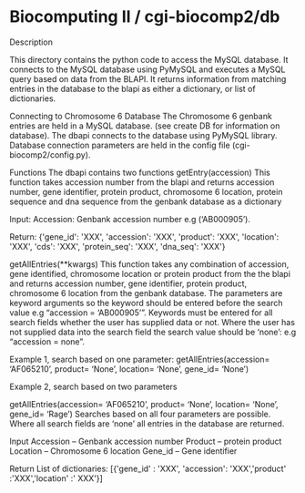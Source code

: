 Biocomputing II / cgi-biocomp2/db
=================================

Description

This directory contains the python code to access the MySQL database. It connects to the MySQL database using PyMySQL and executes a MySQL query based on data from the BLAPI. It returns information from matching entries in the database to the blapi as either a dictionary, or list of dictionaries. 

Connecting to Chromosome 6 Database
The Chromosome 6 genbank entries are held in a MySQL database. (see create DB for information on database). The dbapi connects to the database using PyMySQL library. Database connection parameters are held in the config file (cgi-biocomp2/config.py).

Functions
The dbapi contains two functions
getEntry(accession)
This function takes accession number from the blapi and returns accession number, gene identifier, protein product, chromosome 6 location, protein sequence and dna sequence from the genbank database as a dictionary

Input:
Accession: Genbank accession number e.g (‘AB000905’). 

Return:
    {'gene_id': 'XXX', 'accession': 'XXX', 'product': 'XXX', 'location': 'XXX', 
     'cds': 'XXX', 'protein_seq': 'XXX', 'dna_seq': 'XXX'}


getAllEntries(**kwargs)
This function takes any combination of accession, gene identified, chromosome location or protein product from the the blapi and returns accession number, gene identifier, protein product, chromosome 6 location from the genbank database.
The parameters are keyword arguments so the keyword should be entered before the search value e.g “accession = ‘AB000905’”.
Keywords must be entered for all search fields whether the user has supplied data or not. Where the user has not supplied data into the search field the search value should be ‘none’: e.g “accession = none”. 

Example 1, search based on one parameter:
getAllEntries(accession= ‘AF065210’, product= ‘None’, location= ‘None’, gene_id= ‘None’)

Example 2, search based on two parameters 


getAllEntries(accession= ‘AF065210’, product= ‘None’, location= ‘None’, gene_id= ‘Rage’)
Searches based on all four parameters are possible. Where all search fields are ‘none’ all entries in the database are returned. 

Input
Accession – Genbank accession number 
Product – protein product
Location – Chromosome 6 location
Gene_id – Gene identifier

Return
List of dictionaries:
[{'gene_id' : 'XXX', 'accession': 'XXX','product' :'XXX','location' :' XXX'}]


